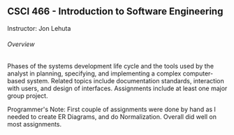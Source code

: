 ## CSCI 466 - Introduction to Software Engineering
Instructor: Jon Lehuta
###### Overview
Phases of the systems development life cycle and the tools used by the analyst in planning, specifying, and implementing a complex computer-based system. Related topics include documentation standards, interaction with users, and design of interfaces. Assignments include at least one major group project.

Programmer's Note: First couple of assignments were done by hand as I needed to create ER Diagrams, and do Normalization. Overall did well on most assignments.
